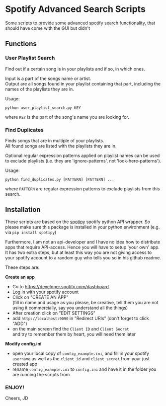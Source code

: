 Spotify Advanced Search Scripts
===============================

Some scripts to provide some advanced spotify search functionality, 
that should have come with the GUI but didn't

## Functions
### User Playlist Search
Find out if a certain song is in your playlists and if so, in which ones.

Input is a part of the songs name or artist. <br>
Output are all songs found
in your playlist containing that part, including the names of the playlists
they are in.

Usage:
``` 
python user_playlist_search.py KEY
```
where `KEY` is the part of the song's name you are looking for.

### Find Duplicates
Finds songs that are in multiple of your playlists. <br>
All found songs are listed with the playlists they are in.

Optional regular expression patterns applied on playlist names
can be used to exclude playlists (i.e. they are 'ignore-patterns', not
'look-here-patterns').


Usage:
``` 
python find_duplicates.py [PATTERN] [PATTERN] ...
```
where `PATTERN` are regular expression patterns to exclude playlists from this
search.

## Installation

These scripts are based on the [spotipy](https://github.com/plamere/spotipy)
spotify python API wrapper. So please make sure this package is installed in 
your python environment (e.g. via `pip install spotipy`)

Furthermore, I am not an api-developer and I have no idea how to distribute 
apps that require API-access. Hence you will have to setup 'your own' app.
It has two extra steps, but at least this way you are not giving access to your
spotify account to a random guy who tells you so in his github readme.

These steps are:

**Create an app**
 - Go to https://developer.spotify.com/dashboard 
 - Log in with your spotify account
 - Click on "CREATE AN APP" <br>
  (fill in name and usage as you please, be creative, 
  tell them you are not using it commercially, say you understand all the things)
 - After creation click on "EDIT SETTINGS"
 - add `http://localhost:9090` in "Redirect URIs" (don't forget to click "ADD")
 - on the main screen find the `Client ID` and `Client Secret` <br>
  and try to remember them by heart, you will need them later
 
 **Modify config.ini**
 - open your local copy of `config_example.ini`, 
 and fill in your spotify `username` as well as the `client_id` and `client_secret`
 from your just created app
 - rename `config_example.ini` to `config.ini` and have it in the folder you
 are running the scripts from
 
 
 ### ENJOY!
 Cheers, JD